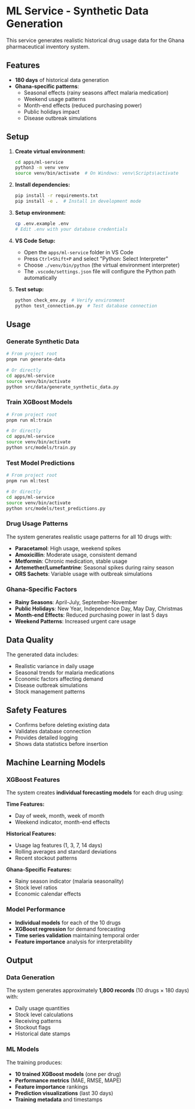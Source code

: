 # ML Service - Synthetic Data Generation

This service generates realistic historical drug usage data for the Ghana pharmaceutical inventory system.

## Features

- **180 days** of historical data generation
- **Ghana-specific patterns**:
  - Seasonal effects (rainy seasons affect malaria medication)
  - Weekend usage patterns
  - Month-end effects (reduced purchasing power)
  - Public holidays impact
  - Disease outbreak simulations

## Setup

1. **Create virtual environment:**
   ```bash
   cd apps/ml-service
   python3 -m venv venv
   source venv/bin/activate  # On Windows: venv\Scripts\activate
   ```

2. **Install dependencies:**
   ```bash
   pip install -r requirements.txt
   pip install -e .  # Install in development mode
   ```

3. **Setup environment:**
   ```bash
   cp .env.example .env
   # Edit .env with your database credentials
   ```

4. **VS Code Setup:**
   - Open the `apps/ml-service` folder in VS Code
   - Press `Ctrl+Shift+P` and select "Python: Select Interpreter"
   - Choose `./venv/bin/python` (the virtual environment interpreter)
   - The `.vscode/settings.json` file will configure the Python path automatically

5. **Test setup:**
   ```bash
   python check_env.py  # Verify environment
   python test_connection.py  # Test database connection
   ```

## Usage

### Generate Synthetic Data

```bash
# From project root
pnpm run generate-data

# Or directly
cd apps/ml-service
source venv/bin/activate
python src/data/generate_synthetic_data.py
```

### Train XGBoost Models

```bash
# From project root
pnpm run ml:train

# Or directly
cd apps/ml-service
source venv/bin/activate
python src/models/train.py
```

### Test Model Predictions

```bash
# From project root
pnpm run ml:test

# Or directly
cd apps/ml-service
source venv/bin/activate
python src/models/test_predictions.py
```

### Drug Usage Patterns

The system generates realistic usage patterns for all 10 drugs with:

- **Paracetamol**: High usage, weekend spikes
- **Amoxicillin**: Moderate usage, consistent demand
- **Metformin**: Chronic medication, stable usage
- **Artemether/Lumefantrine**: Seasonal spikes during rainy season
- **ORS Sachets**: Variable usage with outbreak simulations

### Ghana-Specific Factors

- **Rainy Seasons**: April-July, September-November
- **Public Holidays**: New Year, Independence Day, May Day, Christmas
- **Month-end Effects**: Reduced purchasing power in last 5 days
- **Weekend Patterns**: Increased urgent care usage

## Data Quality

The generated data includes:
- Realistic variance in daily usage
- Seasonal trends for malaria medications
- Economic factors affecting demand
- Disease outbreak simulations
- Stock management patterns

## Safety Features

- Confirms before deleting existing data
- Validates database connection
- Provides detailed logging
- Shows data statistics before insertion

## Machine Learning Models

### XGBoost Features

The system creates **individual forecasting models** for each drug using:

**Time Features:**
- Day of week, month, week of month
- Weekend indicator, month-end effects

**Historical Features:**
- Usage lag features (1, 3, 7, 14 days)
- Rolling averages and standard deviations
- Recent stockout patterns

**Ghana-Specific Features:**
- Rainy season indicator (malaria seasonality)
- Stock level ratios
- Economic calendar effects

### Model Performance

- **Individual models** for each of the 10 drugs
- **XGBoost regression** for demand forecasting
- **Time series validation** maintaining temporal order
- **Feature importance** analysis for interpretability

## Output

### Data Generation
The system generates approximately **1,800 records** (10 drugs × 180 days) with:
- Daily usage quantities
- Stock level calculations
- Receiving patterns
- Stockout flags
- Historical date stamps

### ML Models
The training produces:
- **10 trained XGBoost models** (one per drug)
- **Performance metrics** (MAE, RMSE, MAPE)
- **Feature importance** rankings
- **Prediction visualizations** (last 30 days)
- **Training metadata** and timestamps